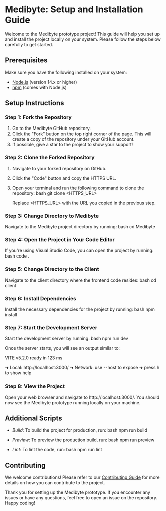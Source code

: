 # Medibyte: Setup and Installation Guide

Welcome to the Medibyte prototype project! This guide will help you set up and install the project locally on your system. Please follow the steps below carefully to get started.

## Prerequisites

Make sure you have the following installed on your system:
- [Node.js](https://nodejs.org/) (version 14.x or higher)
- [npm](https://www.npmjs.com/) (comes with Node.js)

## Setup Instructions

### Step 1: Fork the Repository

1. Go to the Medibyte GitHub repository.
2. Click the "Fork" button on the top right corner of the page. This will create a copy of the repository under your GitHub account.
3. If possible, give a star to the project to show your support!

### Step 2: Clone the Forked Repository

1. Navigate to your forked repository on GitHub.
2. Click the "Code" button and copy the HTTPS URL.
3. Open your terminal and run the following command to clone the repository:
    bash
    git clone <HTTPS_URL>
    
   Replace <HTTPS_URL> with the URL you copied in the previous step.

### Step 3: Change Directory to Medibyte

Navigate to the Medibyte project directory by running:
bash
cd Medibyte


### Step 4: Open the Project in Your Code Editor

If you're using Visual Studio Code, you can open the project by running:
bash
code .


### Step 5: Change Directory to the Client

Navigate to the client directory where the frontend code resides:
bash
cd client


### Step 6: Install Dependencies

Install the necessary dependencies for the project by running:
bash
npm install


### Step 7: Start the Development Server

Start the development server by running:
bash
npm run dev


Once the server starts, you will see an output similar to:

VITE v5.2.0  ready in 123 ms

  ➜  Local:   http://localhost:3000/
  ➜  Network: use --host to expose
  ➜  press h to show help


### Step 8: View the Project

Open your web browser and navigate to http://localhost:3000/. You should now see the Medibyte prototype running locally on your machine.

## Additional Scripts

- *Build*: To build the project for production, run:
  bash
  npm run build
  
- *Preview*: To preview the production build, run:
  bash
  npm run preview
  
- *Lint*: To lint the code, run:
  bash
  npm run lint
  

## Contributing

We welcome contributions! Please refer to our [Contributing Guide](CONTRIBUTING.md) for more details on how you can contribute to the project.

Thank you for setting up the Medibyte prototype. If you encounter any issues or have any questions, feel free to open an issue on the repository. Happy coding!
